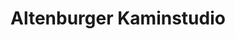 ---
title: "Altenburger Kaminstudio"
url: /altenburg/altenburger-kaminstudio/
shop: Kamine & Öfen
---